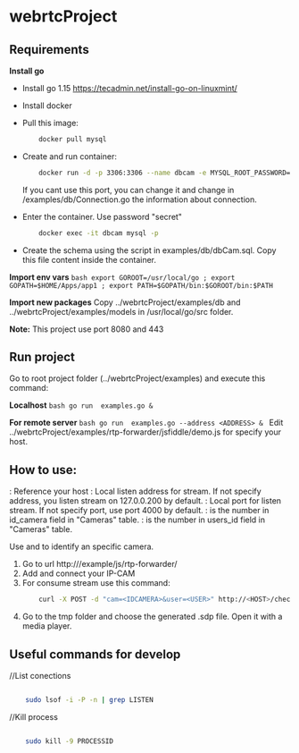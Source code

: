 # webrtcProject

## Requirements
**Install go**
- Install go 1.15 https://tecadmin.net/install-go-on-linuxmint/
- Install docker
- Pull this image:
    ```bash
        docker pull mysql
    ```
- Create and run container: 
    ```bash
        docker run -d -p 3306:3306 --name dbcam -e MYSQL_ROOT_PASSWORD=secret mysql
    ```
	If you cant use this port, you can change it and change in /examples/db/Connection.go the information about connection.

- Enter the container. Use password "secret"
    ```bash
        docker exec -it dbcam mysql -p
    ```

- Create the schema using the script in examples/db/dbCam.sql. Copy this file content inside the container.



**Import env vars**
    ```bash
        export GOROOT=/usr/local/go ; export GOPATH=$HOME/Apps/app1 ; export PATH=$GOPATH/bin:$GOROOT/bin:$PATH
    ```

**Import new packages**
    Copy ../webrtcProject/examples/db and ../webrtcProject/examples/models in /usr/local/go/src folder.

**Note:** This project use port 8080 and 443


## Run project
 Go to root project folder (../webrtcProject/examples) and execute this command:

**Localhost**
    ```bash
        go run  examples.go &
    ```

**For remote server**
    ```bash
        go run  examples.go --address <ADDRESS> &
    ```
    Edit ../webrtcProject/examples/rtp-forwarder/jsfiddle/demo.js for specify your host.


## How to use:

<HOST>: Reference your host
<ADDRES>: Local listen address for stream. If not specify address, you listen stream on 127.0.0.200 by default.
<PORT>: Local port for listen stream. If not specify port, use port 4000 by default.
<IDCAMERA>: is the number in id_camera field in "Cameras" table. 
<USER>: is the number in users_id field in "Cameras" table.

Use <IDCAMERA> and <USER> to identify an specific camera.


1. Go to url http://<HOST>/example/js/rtp-forwarder/
2. Add and connect your IP-CAM
3. For consume stream use this command:
    ```bash
        curl -X POST -d "cam=<IDCAMERA>&user=<USER>" http://<HOST>/checkstream | .<PATH_TO>/rtp-forwarder --address <ADDRESS> --port <PORT> --host <HOST> --idCam <IDCAMERA> --idUser <USER>
    ```
4. Go to the tmp folder and choose the generated .sdp file. Open it with a media player.


## Useful commands for develop

//List conections
```bash

    sudo lsof -i -P -n | grep LISTEN
```

//Kill process
```bash

    sudo kill -9 PROCESSID
```

